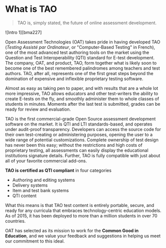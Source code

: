 # What is TAO

>TAO is, simply stated, the future of online assessment development.

![Intro 1][bma227]

Open Assessment Technologies (OAT) takes pride in having developed TAO (*Testing Assisté par Ordinateur*, or "Computer-Based Testing" in French), one of the most advanced test authoring tools on the market using the Question and Test Interoperability (QTI) standard for E-test development. The company, OAT, and product, TAO, form together what is likely soon to become one of the best remembered palindromes among teachers and test authors. TAO, after all, represents one of the first great steps beyond the domination of expensive and inflexible proprietary testing software.

Almost as easy as taking pen to paper, and with results that are a whole lot more impressive, TAO allows educators and other test-writers the ability to create E-tests on the fly, and smoothly administer them to whole classes of students in minutes. Moments after the last test is submitted, grades can be ready for review and evaluation.

TAO is the first commercial-grade Open Source assessment development software on the market. It is QTI and LTI standards-based, and operates under audit-proof transparency. Developers can access the source code for their own test-creating or administering purposes, opening the user to a wide range of potential customizations. Complete ownership of test design has never been this easy; without the restrictions and high costs of proprietary testing, all assessments can easily display the educational institutions signature details. Further, TAO is fully compatible with just about all of your favorite commercial add-ons.

**TAO is certified as QTI compliant** in four categories

- Authoring and editing systems
- Delivery systems
- Item and test bank systems
- QTI content

What this means is that TAO test content is entirely portable, secure, and ready for any curricula that embraces technology-centric education models. As of 2015, it has been deployed to more than a million students in over 70 countries.

OAT has selected as its mission to work for the **Common Good in Education**, and we value your feedback and suggestions in helping us meet our commitment to this ideal.